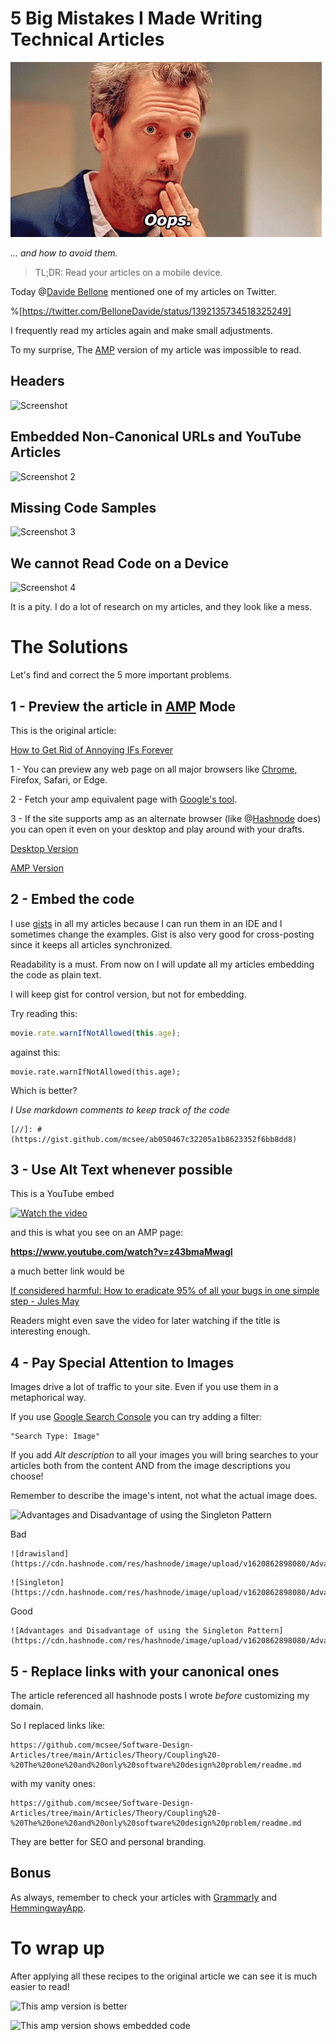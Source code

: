 # 5 Big Mistakes I Made Writing Technical Articles

![5 Big Mistakes I Made Writing Technical Articles](5%20Big%20Mistakes%20I%20Made%20Writing%20Technical%20Articles.gif)

*... and how to avoid them.*

> TL;DR: Read your articles on a mobile device.

Today @[Davide Bellone](@davidebellone) mentioned one of my articles on Twitter.

%[https://twitter.com/BelloneDavide/status/1392135734518325249]

I frequently read my articles again and make small adjustments. 

To my surprise, The [AMP](https://en.wikipedia.org/wiki/Accelerated_Mobile_Pages) version of my article was impossible to read.

## Headers

![Screenshot](https://cdn.hashnode.com/res/hashnode/image/upload/v1620854438007/S-8dBu4IL.png)

## Embedded Non-Canonical URLs and YouTube Articles

![Screenshot 2](https://cdn.hashnode.com/res/hashnode/image/upload/v1620854445492/xbz-VkNCi.png)

## Missing Code Samples

![Screenshot 3](https://cdn.hashnode.com/res/hashnode/image/upload/v1620854453712/xIzNmzo2C.png)

## We cannot Read Code on a Device

![Screenshot 4](https://cdn.hashnode.com/res/hashnode/image/upload/v1620854461473/yt7kXsGkm.png)

It is a pity. I do a lot of research on my articles, and they look like a mess.

# The Solutions

Let's find and correct the 5 more important problems.

## 1 - Preview the article in [AMP](https://en.wikipedia.org/wiki/Accelerated_Mobile_Pages) Mode
 
This is the original article:

[How to Get Rid of Annoying IFs Forever](https://github.com/mcsee/Software-Design-Articles/tree/main/Articles/Theory/How%20to%20Get%20Rid%20of%20Annoying%20IFs%20Forever/readme.md)

1 - You can preview any web page on all major browsers like [Chrome](https://www.browserstack.com/guide/view-mobile-version-of-website-on-chrome), Firefox, Safari, or Edge.

2 - Fetch your amp equivalent page with [Google's tool](https://search.google.com/test/amp?id=iRVzmdIi-MkPWBlmvYGr3w).

3 - If the site supports amp as an alternate browser (like @[Hashnode](@hashnode) does) you can open it even on your desktop and play around with your drafts.

[Desktop Version](https://github.com/mcsee/Software-Design-Articles/tree/main/Articles/Theory/How%20to%20Get%20Rid%20of%20Annoying%20IFs%20Forever/readme.md)

[AMP Version](https://maximilianocontieri/amp/how-to-get-rid-of-annoying-ifs-forever)

## 2 - Embed the code

I use [gists](https://gist.github.com/) in all my articles because I can run them in an IDE and I sometimes change the examples. Gist is also very good for cross-posting since it keeps all articles synchronized. 

Readability is a must. From now on I will update all my articles embedding the code as plain text. 

I will keep gist for control version, but not for embedding.

Try reading this:

[Gist Url]: # (https://gist.github.com/mcsee/49382a7cff708d0b4a8c2e602295484f)

```javascript
movie.rate.warnIfNotAllowed(this.age);
```

against this:

```
movie.rate.warnIfNotAllowed(this.age);  
``` 

Which is better?

*I Use markdown comments to keep track of the code*

```
[//]: # (https://gist.github.com/mcsee/ab050467c32205a1b8623352f6bb8dd8)
``` 

## 3 - Use Alt Text whenever possible

This is a YouTube embed

[![Watch the video](https://img.youtube.com/vi/z43bmaMwagI/sddefault.jpg)](https://youtu.be/z43bmaMwagI) 

and this is what you see on an AMP page:

**https://www.youtube.com/watch?v=z43bmaMwagI**

a much better link would be 

[If considered harmful: How to eradicate 95% of all your bugs in one simple step - Jules May](https://www.youtube.com/watch?v=z43bmaMwagI)

Readers might even save the video for later watching if the title is interesting enough.

## 4 - Pay Special Attention to Images

Images drive a lot of traffic to your site. Even if you use them in a metaphorical way.

If you use [Google Search Console](https://search.google.com/search-console) you can try 
adding a filter:

```
"Search Type: Image"
``` 

If you add *Alt description* to all your images you will bring searches to your articles both from the content AND from the image descriptions you choose!

Remember to describe the image's intent, not what the actual image does.

![Advantages and Disadvantage of using the Singleton Pattern](https://cdn.hashnode.com/res/hashnode/image/upload/v1620862898080/Advantages%20and%20Disadvantage%20of%20using%20the%20Singleton%20Pattern.png)

Bad

```
![drawisland](https://cdn.hashnode.com/res/hashnode/image/upload/v1620862898080/Advantages%20and%20Disadvantage%20of%20using%20the%20Singleton%20Pattern.png)
``` 

```
![Singleton](https://cdn.hashnode.com/res/hashnode/image/upload/v1620862898080/Advantages%20and%20Disadvantage%20of%20using%20the%20Singleton%20Pattern.png)
``` 

Good 
```
![Advantages and Disadvantage of using the Singleton Pattern](https://cdn.hashnode.com/res/hashnode/image/upload/v1620862898080/Advantages%20and%20Disadvantage%20of%20using%20the%20Singleton%20Pattern.png)
``` 

## 5 - Replace links with your canonical ones

The article referenced all hashnode posts I wrote *before* customizing my domain.

So I replaced links like:

```
https://github.com/mcsee/Software-Design-Articles/tree/main/Articles/Theory/Coupling%20-%20The%20one%20and%20only%20software%20design%20problem/readme.md
```

with my vanity ones:

```
https://github.com/mcsee/Software-Design-Articles/tree/main/Articles/Theory/Coupling%20-%20The%20one%20and%20only%20software%20design%20problem/readme.md
```

They are better for SEO and personal branding.

## Bonus

As always, remember to check your articles with [Grammarly](https://app.grammarly.com/) and [HemmingwayApp](https://hemingwayapp.com/).

# To wrap up

After applying all these recipes to the original article we can see it is much easier to read!

![This amp version is better](https://cdn.hashnode.com/res/hashnode/image/upload/v1620865583754/n6PF7SX1o.png)

![This amp version shows embedded code](https://cdn.hashnode.com/res/hashnode/image/upload/v1620865591896/xJKaO6ySO.png)
